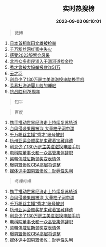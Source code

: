 <div align="center"><h2>实时热搜榜</h2><h4>2023-09-03 08:10:01</h4></div>

> 微博  

1. [日本首相岸田文雄被检举](https://s.weibo.com/weibo?q=%23%E6%97%A5%E6%9C%AC%E9%A6%96%E7%9B%B8%E5%B2%B8%E7%94%B0%E6%96%87%E9%9B%84%E8%A2%AB%E6%A3%80%E4%B8%BE%23&t=31&band_rank=1&Refer=top)<br />
2. [千万粉丝网红家中失火](https://s.weibo.com/weibo?q=%23%E5%8D%83%E4%B8%87%E7%B2%89%E4%B8%9D%E7%BD%91%E7%BA%A2%E5%AE%B6%E4%B8%AD%E5%A4%B1%E7%81%AB%23&t=31&band_rank=2&Refer=top)<br />
3. [感受2023服贸会风采](https://s.weibo.com/weibo?q=%23%E6%84%9F%E5%8F%972023%E6%9C%8D%E8%B4%B8%E4%BC%9A%E9%A3%8E%E9%87%87%23&t=31&band_rank=3&Refer=top)<br />
4. [北京众多市民涌入干涸河道捡金粒](https://s.weibo.com/weibo?q=%23%E5%8C%97%E4%BA%AC%E4%BC%97%E5%A4%9A%E5%B8%82%E6%B0%91%E6%B6%8C%E5%85%A5%E5%B9%B2%E6%B6%B8%E6%B2%B3%E9%81%93%E6%8D%A1%E9%87%91%E7%B2%92%23&t=31&band_rank=4&Refer=top)<br />
5. [秀才曾被大妈举报欺诈51万](https://s.weibo.com/weibo?q=%23%E7%A7%80%E6%89%8D%E6%9B%BE%E8%A2%AB%E5%A4%A7%E5%A6%88%E4%B8%BE%E6%8A%A5%E6%AC%BA%E8%AF%8851%E4%B8%87%23&t=31&band_rank=5&Refer=top)<br />
6. [云之羽](https://s.weibo.com/weibo?q=%E4%BA%91%E4%B9%8B%E7%BE%BD&t=31&band_rank=6&Refer=top)<br />
7. [利息少了130万房主美滋滋换电脑换手机](https://s.weibo.com/weibo?q=%23%E5%88%A9%E6%81%AF%E5%B0%91%E4%BA%86130%E4%B8%87%E6%88%BF%E4%B8%BB%E7%BE%8E%E6%BB%8B%E6%BB%8B%E6%8D%A2%E7%94%B5%E8%84%91%E6%8D%A2%E6%89%8B%E6%9C%BA%23&t=31&band_rank=7&Refer=top)<br />
8. [羡慕杜海涛婴儿般的睡眠](https://s.weibo.com/weibo?q=%23%E7%BE%A1%E6%85%95%E6%9D%9C%E6%B5%B7%E6%B6%9B%E5%A9%B4%E5%84%BF%E8%88%AC%E7%9A%84%E7%9D%A1%E7%9C%A0%23&t=31&band_rank=8&Refer=top)<br />
9. [抗战胜利78周年](https://s.weibo.com/weibo?q=%23%E6%8A%97%E6%88%98%E8%83%9C%E5%88%A978%E5%91%A8%E5%B9%B4%23&t=31&band_rank=9&Refer=top)<br />

> 知乎  


> 百度  

1. [携手推动世界经济走上持续复苏轨道](https://www.baidu.com/s?wd=%E6%90%BA%E6%89%8B%E6%8E%A8%E5%8A%A8%E4%B8%96%E7%95%8C%E7%BB%8F%E6%B5%8E%E8%B5%B0%E4%B8%8A%E6%8C%81%E7%BB%AD%E5%A4%8D%E8%8B%8F%E8%BD%A8%E9%81%93&sa=fyb_news&rsv_dl=fyb_news)<br />
2. [台风侵袭果园被泡 大量柚子河中漂](https://www.baidu.com/s?wd=%E5%8F%B0%E9%A3%8E%E4%BE%B5%E8%A2%AD%E6%9E%9C%E5%9B%AD%E8%A2%AB%E6%B3%A1+%E5%A4%A7%E9%87%8F%E6%9F%9A%E5%AD%90%E6%B2%B3%E4%B8%AD%E6%BC%82&sa=fyb_news&rsv_dl=fyb_news)<br />
3. [千万粉丝主播“秀才”账号被封](https://www.baidu.com/s?wd=%E5%8D%83%E4%B8%87%E7%B2%89%E4%B8%9D%E4%B8%BB%E6%92%AD%E2%80%9C%E7%A7%80%E6%89%8D%E2%80%9D%E8%B4%A6%E5%8F%B7%E8%A2%AB%E5%B0%81&sa=fyb_news&rsv_dl=fyb_news)<br />
4. [杭州亚运会颁奖花束藏着宝藏非遗](https://www.baidu.com/s?wd=%E6%9D%AD%E5%B7%9E%E4%BA%9A%E8%BF%90%E4%BC%9A%E9%A2%81%E5%A5%96%E8%8A%B1%E6%9D%9F%E8%97%8F%E7%9D%80%E5%AE%9D%E8%97%8F%E9%9D%9E%E9%81%97&sa=fyb_news&rsv_dl=fyb_news)<br />
5. [利息少了130万房主美滋滋换电脑手机](https://www.baidu.com/s?wd=%E5%88%A9%E6%81%AF%E5%B0%91%E4%BA%86130%E4%B8%87%E6%88%BF%E4%B8%BB%E7%BE%8E%E6%BB%8B%E6%BB%8B%E6%8D%A2%E7%94%B5%E8%84%91%E6%89%8B%E6%9C%BA&sa=fyb_news&rsv_dl=fyb_news)<br />
6. [电科院董事长和一众高管集体辞职](https://www.baidu.com/s?wd=%E7%94%B5%E7%A7%91%E9%99%A2%E8%91%A3%E4%BA%8B%E9%95%BF%E5%92%8C%E4%B8%80%E4%BC%97%E9%AB%98%E7%AE%A1%E9%9B%86%E4%BD%93%E8%BE%9E%E8%81%8C&sa=fyb_news&rsv_dl=fyb_news)<br />
7. [梁朝伟威尼斯领奖变表情包](https://www.baidu.com/s?wd=%E6%A2%81%E6%9C%9D%E4%BC%9F%E5%A8%81%E5%B0%BC%E6%96%AF%E9%A2%86%E5%A5%96%E5%8F%98%E8%A1%A8%E6%83%85%E5%8C%85&sa=fyb_news&rsv_dl=fyb_news)<br />
8. [曝男篮惨败CBA高层将调整](https://www.baidu.com/s?wd=%E6%9B%9D%E7%94%B7%E7%AF%AE%E6%83%A8%E8%B4%A5CBA%E9%AB%98%E5%B1%82%E5%B0%86%E8%B0%83%E6%95%B4&sa=fyb_news&rsv_dl=fyb_news)<br />
9. [媒体评中国男篮惨败：耻辱性失利](https://www.baidu.com/s?wd=%E5%AA%92%E4%BD%93%E8%AF%84%E4%B8%AD%E5%9B%BD%E7%94%B7%E7%AF%AE%E6%83%A8%E8%B4%A5%EF%BC%9A%E8%80%BB%E8%BE%B1%E6%80%A7%E5%A4%B1%E5%88%A9&sa=fyb_news&rsv_dl=fyb_news)<br />

> 哔哩哔哩  

1. [携手推动世界经济走上持续复苏轨道](https://www.baidu.com/s?wd=%E6%90%BA%E6%89%8B%E6%8E%A8%E5%8A%A8%E4%B8%96%E7%95%8C%E7%BB%8F%E6%B5%8E%E8%B5%B0%E4%B8%8A%E6%8C%81%E7%BB%AD%E5%A4%8D%E8%8B%8F%E8%BD%A8%E9%81%93&sa=fyb_news&rsv_dl=fyb_news)<br />
2. [台风侵袭果园被泡 大量柚子河中漂](https://www.baidu.com/s?wd=%E5%8F%B0%E9%A3%8E%E4%BE%B5%E8%A2%AD%E6%9E%9C%E5%9B%AD%E8%A2%AB%E6%B3%A1+%E5%A4%A7%E9%87%8F%E6%9F%9A%E5%AD%90%E6%B2%B3%E4%B8%AD%E6%BC%82&sa=fyb_news&rsv_dl=fyb_news)<br />
3. [千万粉丝主播“秀才”账号被封](https://www.baidu.com/s?wd=%E5%8D%83%E4%B8%87%E7%B2%89%E4%B8%9D%E4%B8%BB%E6%92%AD%E2%80%9C%E7%A7%80%E6%89%8D%E2%80%9D%E8%B4%A6%E5%8F%B7%E8%A2%AB%E5%B0%81&sa=fyb_news&rsv_dl=fyb_news)<br />
4. [杭州亚运会颁奖花束藏着宝藏非遗](https://www.baidu.com/s?wd=%E6%9D%AD%E5%B7%9E%E4%BA%9A%E8%BF%90%E4%BC%9A%E9%A2%81%E5%A5%96%E8%8A%B1%E6%9D%9F%E8%97%8F%E7%9D%80%E5%AE%9D%E8%97%8F%E9%9D%9E%E9%81%97&sa=fyb_news&rsv_dl=fyb_news)<br />
5. [利息少了130万房主美滋滋换电脑手机](https://www.baidu.com/s?wd=%E5%88%A9%E6%81%AF%E5%B0%91%E4%BA%86130%E4%B8%87%E6%88%BF%E4%B8%BB%E7%BE%8E%E6%BB%8B%E6%BB%8B%E6%8D%A2%E7%94%B5%E8%84%91%E6%89%8B%E6%9C%BA&sa=fyb_news&rsv_dl=fyb_news)<br />
6. [电科院董事长和一众高管集体辞职](https://www.baidu.com/s?wd=%E7%94%B5%E7%A7%91%E9%99%A2%E8%91%A3%E4%BA%8B%E9%95%BF%E5%92%8C%E4%B8%80%E4%BC%97%E9%AB%98%E7%AE%A1%E9%9B%86%E4%BD%93%E8%BE%9E%E8%81%8C&sa=fyb_news&rsv_dl=fyb_news)<br />
7. [梁朝伟威尼斯领奖变表情包](https://www.baidu.com/s?wd=%E6%A2%81%E6%9C%9D%E4%BC%9F%E5%A8%81%E5%B0%BC%E6%96%AF%E9%A2%86%E5%A5%96%E5%8F%98%E8%A1%A8%E6%83%85%E5%8C%85&sa=fyb_news&rsv_dl=fyb_news)<br />
8. [曝男篮惨败CBA高层将调整](https://www.baidu.com/s?wd=%E6%9B%9D%E7%94%B7%E7%AF%AE%E6%83%A8%E8%B4%A5CBA%E9%AB%98%E5%B1%82%E5%B0%86%E8%B0%83%E6%95%B4&sa=fyb_news&rsv_dl=fyb_news)<br />
9. [媒体评中国男篮惨败：耻辱性失利](https://www.baidu.com/s?wd=%E5%AA%92%E4%BD%93%E8%AF%84%E4%B8%AD%E5%9B%BD%E7%94%B7%E7%AF%AE%E6%83%A8%E8%B4%A5%EF%BC%9A%E8%80%BB%E8%BE%B1%E6%80%A7%E5%A4%B1%E5%88%A9&sa=fyb_news&rsv_dl=fyb_news)<br />
